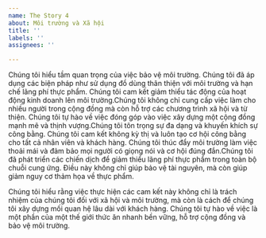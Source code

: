 ```yaml
---
name: The Story 4
about: Môi trường và Xã hội
title: ''
labels: ''
assignees: ''

---
```


Chúng tôi hiểu tầm quan trọng của việc bảo vệ môi trường. Chúng tôi đã áp dụng các biện pháp như sử dụng đồ dùng thân thiện với môi trường và hạn chế lãng phí thực phẩm. Chúng tôi cam kết giảm thiểu tác động của hoạt động kinh doanh lên môi trường.Chúng tôi không chỉ cung cấp việc làm cho nhiều người trong cộng đồng mà còn hỗ trợ các chương trình xã hội và từ thiện. Chúng tôi tự hào về việc đóng góp vào việc xây dựng một cộng đồng mạnh mẽ và thịnh vượng.Chúng tôi tôn trọng sự đa dạng và khuyến khích sự công bằng. Chúng tôi cam kết không kỳ thị và luôn tạo cơ hội công bằng cho tất cả nhân viên và khách hàng. Chúng tôi thúc đẩy môi trường làm việc thoải mái và đảm bảo mọi người có giọng nói và cơ hội đúng đắn.Chúng tôi đã phát triển các chiến dịch để giảm thiểu lãng phí thực phẩm trong toàn bộ chuỗi cung ứng. Điều này không chỉ giúp bảo vệ tài nguyên, mà còn giúp giảm nguy cơ thảm họa về thực phẩm.

Chúng tôi hiểu rằng việc thực hiện các cam kết này không chỉ là trách nhiệm của chúng tôi đối với xã hội và môi trường, mà còn là cách để chúng tôi xây dựng mối quan hệ lâu dài với khách hàng. Chúng tôi tự hào về việc là một phần của một thế giới thức ăn nhanh bền vững, hỗ trợ cộng đồng và bảo vệ môi trường.
